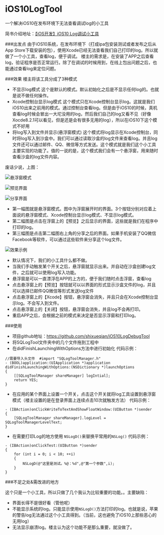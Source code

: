 # iOS10LogTool
一个解决iOS10在发布环境下无法查看调试log的小工具

简书介绍地址：[【iOS开发】iOS10 Log调试小工具](http://www.jianshu.com/p/23011d141622)

###出发点
由于iOS10系统，在发布环境下（打成ipa包安装测试或者发布之后从App Store下载安装的包），使用Xcode已经无法查看我们自己打印的log。所以就做了一个小工具，查看log，便于调试。
楼主的需求是，在安装了APP之后查看log，验证程序是否正常运行。除了在调试的时候用到，在线上包出问题之后，也能通过查看log来定位问题。

###效果
楼主将该工具分成了3种模式

* 不显示log模式
这个是默认的模式。默认初始化之后是不显示任何log的。也就是说不做任何操作。
* Xcode控制台显示log模式
这个模式只在Xcode控制台显示log。这就是我们iOS10出来之前用的模式。通过控制台查看log。但是由于iOS10的时候，真机查看log时候会冒出一大坨没用的log，然后我们自己的log又看不见（好像Xocde8.2.1可以看见，但是还是会有很多无用的log），所以在iOS10下这个模式不好用
* 将log写入到文件并显示(悬浮窗模式)
这个模式将log显示在Xcode控制台，同时将log写入到沙盒中。我们可以通过读取沙盒的log文件来查看log。并且log文件还可以通过邮件、QQ、微信等方式发送。这个模式就是我们这个小工具主要实现的功能了。值的一说的是，这个模式我们会有一个悬浮窗，用来随时查看沙盒的log文件内容。

废话少说，上图：

![悬浮窗模式](http://upload-images.jianshu.io/upload_images/1818095-76de7fbeaaa4b9ac.PNG?imageMogr2/auto-orient/strip%7CimageView2/2/w/1240)

![预览界面](http://upload-images.jianshu.io/upload_images/1818095-db84e9dea191a8de.PNG?imageMogr2/auto-orient/strip%7CimageView2/2/w/1240)

![分享界面](http://upload-images.jianshu.io/upload_images/1818095-4e96f83587792f76.PNG?imageMogr2/auto-orient/strip%7CimageView2/2/w/1240)

* 第一幅图就是悬浮窗模式。图中为浮窗展开时的界面。3个按钮分别对应着上面说的悬浮窗模式、Xcode控制台显示log模式、不显示log模式。
* 第二幅图是点击在浮窗上的【预览】之后显示的界面，这些就是我们在程序中打印的log。
* 第三幅图是点击第二幅图右上角的分享之后的界面。如果手机安装了QQ微信Facebook等软件，可以通过这些软件来分享这个log文件。


![效果示例](http://upload-images.jianshu.io/upload_images/1818095-f1ee4433f5e0e9d7.gif?imageMogr2/auto-orient/strip)

* 默认情况下，我们的小工具什么都不做。
* 当我们手动触发某个开关之后，悬浮窗就显示出来。并自动在沙盒创建log文件，之后就可以使用log写入功能。
* 悬浮窗是可以一直漂浮在APP的上方的，便于我们随时点击浮窗，查看log
* 点击悬浮窗上的【预览】按钮就可以以界面的形式显示沙盒文件的log，并且可以选择已邮件QQ微信等形式发送log文件
* 点击悬浮窗上的【Xcode】按钮，悬浮窗会消失，并且只会在Xcode控制台显示log。不会写入到文件。
* 点击悬浮窗上的【关闭】按钮，悬浮窗会消失，并且log不会再打印。
* 重启APP之后，会根据之前的模式来决定是否显示浮窗和打印log。

###使用

* 项目github地址：https://github.com/shixueqian/iOS10LogDebugTool
* 将SQLogTool文件夹中的几个文件拖到工程中
* 在didFinishLaunchingWithOptions方法中进行初始化
代码示例：

```
//需要导入头文件  #import "SQLogToolManager.h"
- (BOOL)application:(UIApplication *)application didFinishLaunchingWithOptions:(NSDictionary *)launchOptions 
{
    [[SQLogToolManager shareManager] logIntial];
    return YES;
}
```

* 在应用的某个界面上设置一个开关，点击这个开关就将log工具设置到悬浮窗模式（楼主设置的是在登录界面上连续点击10次就触发方法）
代码示例：


```
- (IBAction)onClickWriteToTextAndShowFloatWindow:(UIButton *)sender
{
    [SQLogToolManager shareManager].logLevel = SQLogToolManagerLevelText;
}
```
* 在需要打印Log的地方使用 ``NSLogD()``来替换平常用的``NSLog()``
代码示例：

```
- (IBAction)onClickTest:(UIButton *)sender
{
    for (int i = 0; i < 10; ++i)
    {
        NSLogD(@"这里是测试。%@：%d",@"第一个参数",i);
    }
}
```

###不足之处&需改进的地方

这个只是一个小工具，所以只做了几个我认为比较重要的功能。。主要缺陷：

* 界面长得不是很好看（管他呢）
* 不能显示系统的log。只能显示使用``NSLogD()``方法打印的log。也就是说，苹果的警告log无法通过这个小工具得到。（当前，这也避免了iOS10上那些恶心的无用log）
* 无法显示崩溃log。楼主认为这个功能不是那么重要，就没做了。